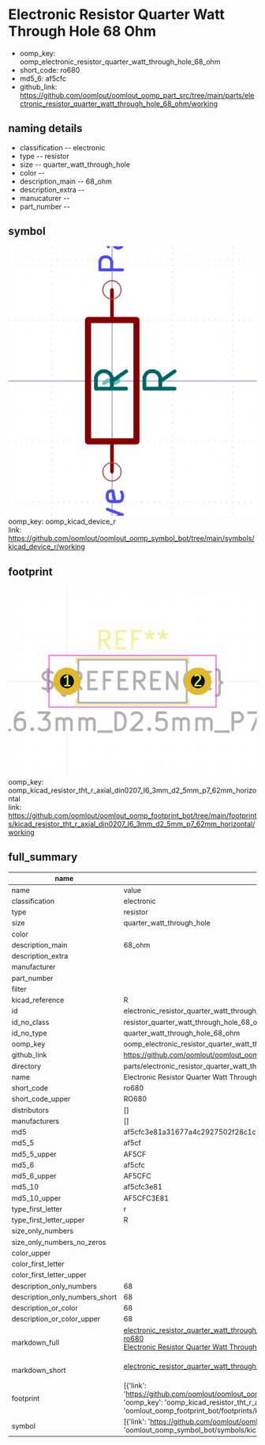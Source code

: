 # Electronic Resistor Quarter Watt Through Hole 68 Ohm

  
* oomp_key: oomp_electronic_resistor_quarter_watt_through_hole_68_ohm 
* short_code: ro680
* md5_6: af5cfc  
* github_link: https://github.com/oomlout/oomlout_oomp_part_src/tree/main/parts/electronic_resistor_quarter_watt_through_hole_68_ohm/working  
## naming details
* classification -- electronic
* type -- resistor
* size -- quarter_watt_through_hole
* color -- 
* description_main -- 68_ohm
* description_extra -- 
* manucaturer -- 
* part_number -- 



## symbol

![](symbol/0/working/working_600.png)  
oomp_key: oomp_kicad_device_r  
link: https://github.com/oomlout/oomlout_oomp_symbol_bot/tree/main/symbols/kicad_device_r/working  

## footprint

![](footprint/0/working/working_600.png)  
oomp_key: oomp_kicad_resistor_tht_r_axial_din0207_l6_3mm_d2_5mm_p7_62mm_horizontal  
link: https://github.com/oomlout/oomlout_oomp_footprint_bot/tree/main/footprints/kicad_resistor_tht_r_axial_din0207_l6_3mm_d2_5mm_p7_62mm_horizontal/working  

## full_summary
| name | value | 
| --- | --- | 
| name | value | 
| classification | electronic | 
| type | resistor | 
| size | quarter_watt_through_hole | 
| color |  | 
| description_main | 68_ohm | 
| description_extra |  | 
| manufacturer |  | 
| part_number |  | 
| filter |  | 
| kicad_reference | R | 
| id | electronic_resistor_quarter_watt_through_hole_68_ohm | 
| id_no_class | resistor_quarter_watt_through_hole_68_ohm | 
| id_no_type | quarter_watt_through_hole_68_ohm | 
| oomp_key | oomp_electronic_resistor_quarter_watt_through_hole_68_ohm | 
| github_link | https://github.com/oomlout/oomlout_oomp_part_src/tree/main/parts/electronic_resistor_quarter_watt_through_hole_68_ohm/working | 
| directory | parts/electronic_resistor_quarter_watt_through_hole_68_ohm | 
| name | Electronic Resistor Quarter Watt Through Hole 68 Ohm | 
| short_code | ro680 | 
| short_code_upper | RO680 | 
| distributors | [] | 
| manufacturers | [] | 
| md5 | af5cfc3e81a31677a4c2927502f28c1c | 
| md5_5 | af5cf | 
| md5_5_upper | AF5CF | 
| md5_6 | af5cfc | 
| md5_6_upper | AF5CFC | 
| md5_10 | af5cfc3e81 | 
| md5_10_upper | AF5CFC3E81 | 
| type_first_letter | r | 
| type_first_letter_upper | R | 
| size_only_numbers |  | 
| size_only_numbers_no_zeros |  | 
| color_upper |  | 
| color_first_letter |  | 
| color_first_letter_upper |  | 
| description_only_numbers | 68 | 
| description_only_numbers_short | 68 | 
| description_or_color | 68 | 
| description_or_color_upper | 68 | 
| markdown_full | [electronic_resistor_quarter_watt_through_hole_68_ohm](https://github.com/oomlout/oomlout_oomp_part_src/tree/main/parts/electronic_resistor_quarter_watt_through_hole_68_ohm/working)<br>[ro680](https://github.com/oomlout/oomlout_oomp_part_src/tree/main/parts/electronic_resistor_quarter_watt_through_hole_68_ohm/working)<br>[Electronic Resistor Quarter Watt Through Hole 68 Ohm](https://github.com/oomlout/oomlout_oomp_part_src/tree/main/parts/electronic_resistor_quarter_watt_through_hole_68_ohm/working)<br><br> | 
| markdown_short | [electronic_resistor_quarter_watt_through_hole_68_ohm](https://github.com/oomlout/oomlout_oomp_part_src/tree/main/parts/electronic_resistor_quarter_watt_through_hole_68_ohm/working)<br><br> | 
| footprint | [{'link': 'https://github.com/oomlout/oomlout_oomp_footprint_bot/tree/main/foootprntss/kicad_resistor_tht_r_axial_din0207_l6_3mm_d2_5mm_p7_62mm_horizontal', 'oomp_key': 'oomp_kicad_resistor_tht_r_axial_din0207_l6_3mm_d2_5mm_p7_62mm_horizontal', 'directory': 'oomlout_oomp_footprint_bot/footprints/kicad_resistor_tht_r_axial_din0207_l6_3mm_d2_5mm_p7_62mm_horizontal//working/working.kicad_mod'}] | 
| symbol | [{'link': 'https://github.com/oomlout/oomlout_oomp_symbol_bot/tree/main/symbols/kicad_device_r', 'oomp_key': 'oomp_kicad_device_r', 'directory': 'oomlout_oomp_symbol_bot/symbols/kicad_device_r//working/working.kicad_sym'}] | 
